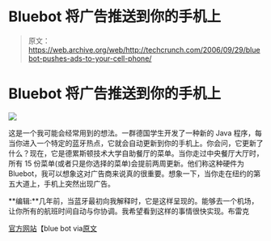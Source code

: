 # Bluebot 将广告推送到你的手机上

> 原文：<https://web.archive.org/web/http://techcrunch.com/2006/09/29/bluebot-pushes-ads-to-your-cell-phone/>

# Bluebot 将广告推送到你的手机上

![](img/7cac04517e5f22c806493e43c1a562d1.png)

这是一个我可能会经常用到的想法。一群德国学生开发了一种新的 Java 程序，每当你进入一个特定的蓝牙热点，它就会自动更新到你的手机上。你会问，它更新了什么？现在，它是德累斯顿技术大学自助餐厅的菜单。当你走过中央餐厅大厅时，所有 15 份菜单(或者只是你选择的菜单)会提前两周更新。他们称这种硬件为 Bluebot，我可以想象这对广告商来说真的很重要。想象一下，当你走在纽约的第五大道上，手机上突然出现广告。

**编辑:**几年前，当蓝牙最初向我解释时，它是这样呈现的。能够去一个机场，让你所有的航班时间自动与你协调。我希望看到这样的事情很快实现。布雷克

[官方网站](https://web.archive.org/web/20130627212205/http://www.bluebot.eu/)【blue bot via[原文](https://web.archive.org/web/20130627212205/http://www.textually.org/textually/archives/2006/09/013667.htm)